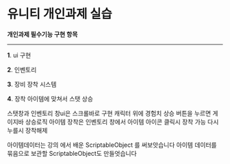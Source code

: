 # 유니티 개인과제 실습

**개인과제 필수기능 구현 항목**

---

**1**. ui 구현

**2**. 인벤토리

**3**. 장비 장착 시스템

**4**. 장착 아이템에 맞쳐서 스탯 상승

스탯창과 인벤토리 창ui은 스크롤바로 구현
캐릭터 위에 경험치 상승 버튼을 누르면 게이지바 상승로직
아이템 장착은 인벤토리 창에서 아이템 아이콘 클릭시 장착 가능 다시 누를시 장착해제

아이템데이터는 강의 에서 배운 ScriptableObject 를 써보앗습니다
아이템 데이터를 묶음으로 보관할 ScriptableObject도 만들엇습니다
